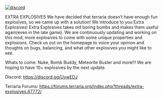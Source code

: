 [![discord](https://img.shields.io/discord/701561867876696166?style=flat-square&logo=discord "Discord")](https://discord.com/invite/gTQjQz4)

EXTRA EXPLOSIVES We have decided that terraria doesn’t have enough fun explosives, so we came up with a solution! We introduce to you Extra Explosives! Extra Explosives takes old boring bombs and makes them useful again(even in the late game). We are continuously updating and working on this mod, more explosives to come with some unique properties and explosions. Check us out on the homepage to voice your opinion and thoughts on bugs, balancing, and what other explosives you might like to see.

Whats to come: Nuke, Bomb Buddy, Meteorite Buster and more!!! We are hoping to have 10+ explosives by the next update.

Discord: https://discord.gg/UvwEDJ

Terraria Forums: https://forums.terraria.org/index.php?threads/extra-explosives.87772/

